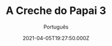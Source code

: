 ---
id: '32fc0b59-9ef4-492b-bbf3-0777822424a8'
type: 'movie' # Filme, Série, Anime
title: "A Creche do Papai 3"
synopsis: ["O escritor Frank Collinses está sofrendo um bloqueio criativo, então decide abrir uma creche para seu sogro e outros idosos como uma forma de ganhar dinheiro rápido.",
]
originalTitle: "Grand-Daddy Day Care"
date: '2021-04-05T19:27:50.000Z'
update: '2021-04-05T19:27:50.000Z'
releaseDate: '2019-01-05T03:00:00.000Z'
imdb:
  rating: '4.9' # 8.5
  id: '' # tt0470752
duration: '1h 36 Min'
trailer:
  urls: [
    '1jZnqiHAbPk',
  ]
tags: ['1080p']
genre: ['Comédia'] #
quality: 'WEB-DL' # BluRay, WEB-DL, HDTV, WEB-DL4K, WEB-DLe
format: 'Mkv' # MKV, MP4, TS
audio: 'Português, Inglês' # Dublado, Legendado, Dual Audio, Dub & Leg
subtitle: 'Português' # Português, inglês,
size: '2.81 GB' # 4.8 GB
audioQuality: 10
videoQuality: 10
directors: []
#  - name: 'Lana Wachowski'
#    image: ''
#  - name: 'Lilly Wachowski'
#    image: ''
cast: []
#  - name: 'Keanu Reeves'
#    image: ''
#    characterName: 'Neo'
writers: []
#  - name: ''
#    image: ''
maturityRating:
  age: '' # L , 10, 12, 14, 16, 18
  topics: [''] # Violence, Illegal drugs, Inappropriate Language, Legal Drugs, Sexual Content, Extreme Violence
###########################################
download:
  
  - url: 'magnet:?xt=urn:btih:cfee6929e2ba6d3eb235f2e4ac99a65a7602b7f3&dn=LAPUMiA.Org%20-%20A%20Creche%20do%20Papai%203%202020%20(1080p)&tr=udp%3a%2f%2ftracker.opentrackr.org%3a1337%2fannounce&tr=udp%3a%2f%2ftracker.openbittorrent.com%3a80%2fannounce&tr=udp%3a%2f%2ftracker.trackerfix.com%3a80%2fannounce&tr=udp%3a%2f%2ftracker.coppersurfer.tk%3a6969%2fannounce&tr=udp%3a%2f%2ftracker.leechers-paradise.org%3a6969%2fannounce&tr=udp%3a%2f%2feddie4.nl%3a6969%2fannounce&tr=udp%3a%2f%2fp4p.arenabg.com%3a1337%2fannounce&tr=udp%3a%2f%2fexplodie.org%3a6969%2fannounce&tr=udp%3a%2f%2fzer0day.ch%3a1337%2fannounce'
    resolution: '1080p' # 720p, 1080p, 4K,
    audio: 'Dual Áudio' # Dublado, Legendado, Dual Audio
    size: '' # 4.8 GB
    quality: '' # BluRay, WEB-DL
    format: '' # MKV
images:
  cover: '/assets/movies/a-creche-do-papai-3.jpg'
  background: '/assets/movies/'
---